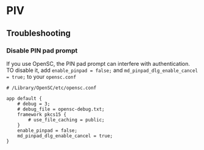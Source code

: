 # PIV

## Troubleshooting

### Disable PIN pad prompt

If you use OpenSC, the PIN pad prompt can interfere with authentication. TO disable it, add `enable_pinpad = false;` and `md_pinpad_dlg_enable_cancel = true;` to your `opensc.conf`

```
# /Library/OpenSC/etc/opensc.conf

app default {
    # debug = 3;
    # debug_file = opensc-debug.txt;
    framework pkcs15 {
        # use_file_caching = public;
    }
    enable_pinpad = false;
    md_pinpad_dlg_enable_cancel = true;
}
```
```
